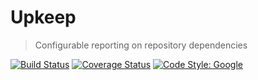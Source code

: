 # Upkeep

>Configurable reporting on repository dependencies

[![Build Status](https://travis-ci.org/Drew-Kimberly/upkeep.svg?branch=master)](https://travis-ci.org/Drew-Kimberly/upkeep)
[![Coverage Status](https://coveralls.io/repos/github/Drew-Kimberly/upkeep/badge.svg?branch=master)](https://coveralls.io/github/Drew-Kimberly/upkeep?branch=master)
[![Code Style: Google](https://img.shields.io/badge/code%20style-google-blueviolet.svg)](https://github.com/google/gts)
